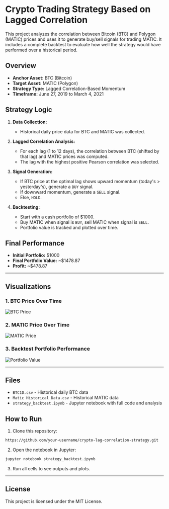 # Crypto Trading Strategy Based on Lagged Correlation

This project analyzes the correlation between Bitcoin (BTC) and Polygon (MATIC) prices and uses it to generate buy/sell signals for trading MATIC. It includes a complete backtest to evaluate how well the strategy would have performed over a historical period.

## Overview

* **Anchor Asset:** BTC (Bitcoin)
* **Target Asset:** MATIC (Polygon)
* **Strategy Type:** Lagged Correlation-Based Momentum
* **Timeframe:** June 27, 2019 to March 4, 2021

## Strategy Logic

1. **Data Collection:**

   * Historical daily price data for BTC and MATIC was collected.

2. **Lagged Correlation Analysis:**

   * For each lag (1 to 12 days), the correlation between BTC (shifted by that lag) and MATIC prices was computed.
   * The lag with the highest positive Pearson correlation was selected.

3. **Signal Generation:**

   * If BTC price at the optimal lag shows upward momentum (today's > yesterday's), generate a `BUY` signal.
   * If downward momentum, generate a `SELL` signal.
   * Else, `HOLD`.

4. **Backtesting:**

   * Start with a cash portfolio of \$1000.
   * Buy MATIC when signal is `BUY`, sell MATIC when signal is `SELL`.
   * Portfolio value is tracked and plotted over time.

## Final Performance

* **Initial Portfolio:** \$1000
* **Final Portfolio Value:** \~\$1478.87
* **Profit:** \~\$478.87

---

## Visualizations

### 1. BTC Price Over Time

![BTC Price](image-1)

### 2. MATIC Price Over Time

![MATIC Price](image-2)

### 3. Backtest Portfolio Performance

![Portfolio Value](image-3)

---

## Files

* `BTC1D.csv` - Historical daily BTC data
* `Matic Historical Data.csv` - Historical MATIC data
* `strategy_backtest.ipynb` - Jupyter notebook with full code and analysis

## How to Run

1. Clone this repository:

```bash
https://github.com/your-username/crypto-lag-correlation-strategy.git
```

2. Open the notebook in Jupyter:

```bash
jupyter notebook strategy_backtest.ipynb
```

3. Run all cells to see outputs and plots.

---

## License

This project is licensed under the MIT License.

